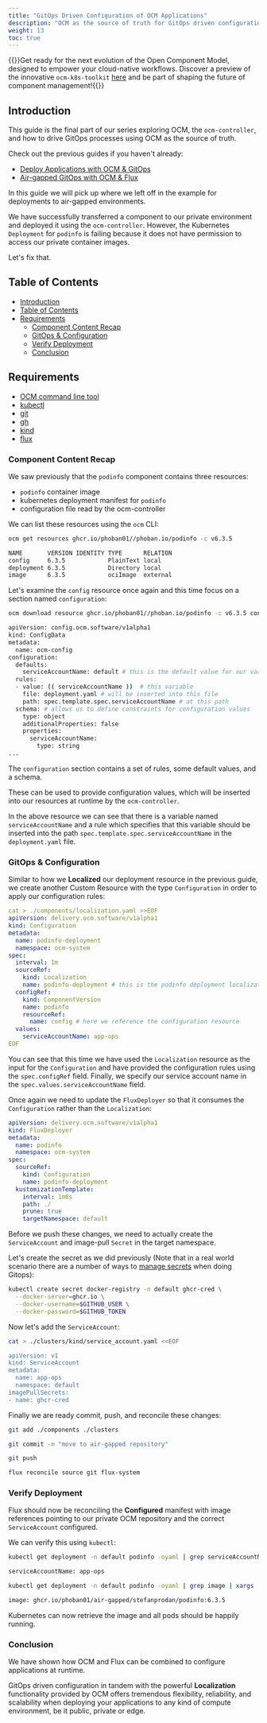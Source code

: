 ```yaml
---
title: "GitOps Driven Configuration of OCM Applications"
description: "OCM as the source of truth for GitOps driven configuration."
weight: 13
toc: true
---
```


{{<callout context="tip" title="Did you know?">}}Get ready for the next evolution of the Open Component Model, designed to empower your cloud-native workflows. Discover a preview of the innovative `ocm-k8s-toolkit` [here](https://github.com/open-component-model/ocm-k8s-toolkit) and be part of shaping the future of component management!{{</callout>}}

## Introduction

This guide is the final part of our series exploring OCM, the `ocm-controller`, and how to drive GitOps processes using OCM as the source of truth.

Check out the previous guides if you haven't already:

- [Deploy Applications with OCM & GitOps](/docs/tutorials/ocm-and-gitops/deploying-applications-with-ocm-gitops/)
- [Air-gapped GitOps with OCM & Flux](/docs/tutorials/ocm-and-gitops/air-gapped-gitops-with-ocm-flux/)

In this guide we will pick up where we left off in the example for deployments to air-gapped environments.

We have successfully transferred a component to our private environment and deployed it using the `ocm-controller`. However, the Kubernetes `Deployment` for `podinfo` is failing because it does not have permission to access our private container images.

Let's fix that.

## Table of Contents

- [Introduction](#introduction)
- [Table of Contents](#table-of-contents)
- [Requirements](#requirements)
  - [Component Content Recap](#component-content-recap)
  - [GitOps \& Configuration](#gitops--configuration)
  - [Verify Deployment](#verify-deployment)
  - [Conclusion](#conclusion)

## Requirements

- [OCM command line tool](https://github.com/open-component-model/ocm)
- [kubectl](https://kubernetes.io/docs/reference/kubectl/)
- [git](https://git-scm.com/downloads)
- [gh](https://github.com/cli/cli)
- [kind](https://kind.sigs.k8s.io/docs/user/quick-start/#installation)
- [flux](https://fluxcd.io/flux/installation/#install-the-flux-cli)

### Component Content Recap

We saw previously that the `podinfo` component contains three resources:

- `podinfo` container image
- kubernetes deployment manifest for `podinfo`
- configuration file read by the ocm-controller

We can list these resources using the `ocm` CLI:

```bash
ocm get resources ghcr.io/phoban01//phoban.io/podinfo -c v6.3.5

NAME       VERSION IDENTITY TYPE      RELATION
config     6.3.5            PlainText local
deployment 6.3.5            Directory local
image      6.3.5            ociImage  external
```

Let's examine the `config` resource once again and this time focus on a section named `configuration`:

```bash
ocm download resource ghcr.io/phoban01//phoban.io/podinfo -c v6.3.5 config -O -

apiVersion: config.ocm.software/v1alpha1
kind: ConfigData
metadata:
  name: ocm-config
configuration:
  defaults:
    serviceAccountName: default # this is the default value for our variable
  rules:
  - value: (( serviceAccountName ))  # this variable
    file: deployment.yaml # will be inserted into this file
    path: spec.template.spec.serviceAccountName # at this path
  schema: # allows us to define constraints for configuration values
    type: object
    additionalProperties: false
    properties:
      serviceAccountName:
        type: string
...
```

The `configuration` section contains a set of rules, some default values, and a schema.

These can be used to provide configuration values, which will be inserted into our resources at runtime by the `ocm-controller`.

In the above resource we can see that there is a variable named `serviceAccountName` and a rule which specifies that this variable should be inserted into the path `spec.template.spec.serviceAccountName` in the `deployment.yaml` file.

### GitOps & Configuration

Similar to how we **Localized** our deployment resource in the previous guide, we create another Custom Resource with the type `Configuration` in order to apply our configuration rules:

```yaml
cat > ./components/localization.yaml >>EOF
apiVersion: delivery.ocm.software/v1alpha1
kind: Configuration
metadata:
  name: podinfo-deployment
  namespace: ocm-system
spec:
  interval: 1m
  sourceRef:
    kind: Localization
    name: podinfo-deployment # this is the podinfo deployment localization
  configRef:
    kind: ComponentVersion
    name: podinfo
    resourceRef:
      name: config # here we reference the configuration resource
  values:
    serviceAccountName: app-ops
EOF
```

You can see that this time we have used the `Localization` resource as the input for the `Configuration` and have provided the configuration rules using the `spec.configRef` field. Finally, we specify our service account name in the `spec.values.serviceAccountName` field.

Once again we need to update the `FluxDeployer` so that it consumes the `Configuration` rather than the `Localization`:

```yaml
apiVersion: delivery.ocm.software/v1alpha1
kind: FluxDeployer
metadata:
  name: podinfo
  namespace: ocm-system
spec:
  sourceRef:
    kind: Configuration
    name: podinfo-deployment
  kustomizationTemplate:
    interval: 1m0s
    path: ./
    prune: true
    targetNamespace: default
```

Before we push these changes, we need to actually create the `ServiceAccount` and image-pull `Secret` in the target namespace.

Let's create the secret as we did previously (Note that in a real world scenario there are a number of ways to [manage secrets](https://fluxcd.io/flux/security/secrets-management/) when doing Gitops):

```bash
kubectl create secret docker-registry -n default ghcr-cred \
  --docker-server=ghcr.io \
  --docker-username=$GITHUB_USER \
  --docker-password=$GITHUB_TOKEN
```

Now let's add the `ServiceAccount`:

```bash
cat > ./clusters/kind/service_account.yaml <<EOF

apiVersion: v1
kind: ServiceAccount
metadata:
  name: app-ops
  namespace: default
imagePullSecrets:
- name: ghcr-cred
```

Finally we are ready commit, push, and reconcile these changes:

```bash
git add ./components ./clusters

git commit -m "move to air-gapped repository"

git push

flux reconcile source git flux-system
```

### Verify Deployment

Flux should now be reconciling the **Configured** manifest with image references pointing to our private OCM repository and the correct `ServiceAccount` configured.

We can verify this using `kubectl`:

```bash
kubectl get deployment -n default podinfo -oyaml | grep serviceAccountName | xargs

serviceAccountName: app-ops
```

```bash
kubectl get deployment -n default podinfo -oyaml | grep image | xargs

image: ghcr.io/phoban01/air-gapped/stefanprodan/podinfo:6.3.5
```

Kubernetes can now retrieve the image and all pods should be happily running.

### Conclusion

We have shown how OCM and Flux can be combined to configure applications at runtime.

GitOps driven configuration in tandem with the powerful **Localization** functionality provided by OCM offers tremendous flexibility, reliability, and scalability when deploying your applications to any kind of compute environment, be it public, private or edge.
